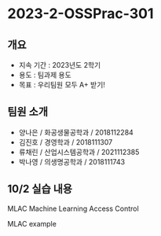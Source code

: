 # 2023-2-OSSPrac-301


## 개요
- 지속 기간 : 2023년도 2학기
- 용도 : 팀과제 용도
- 목표 : 우리팀원 모두 A+ 받기!

## 팀원 소개
- 양나은 / 화공생물공학과 / 2018112284
- 김진호 / 경영학과 / 2018111307
- 류채린 / 산업시스템공학과 / 2021112385
- 박나영 / 의생명공학과 / 2018111743

## 10/2 실습 내용
MLAC
Machine Learning Access Control

MLAC example
